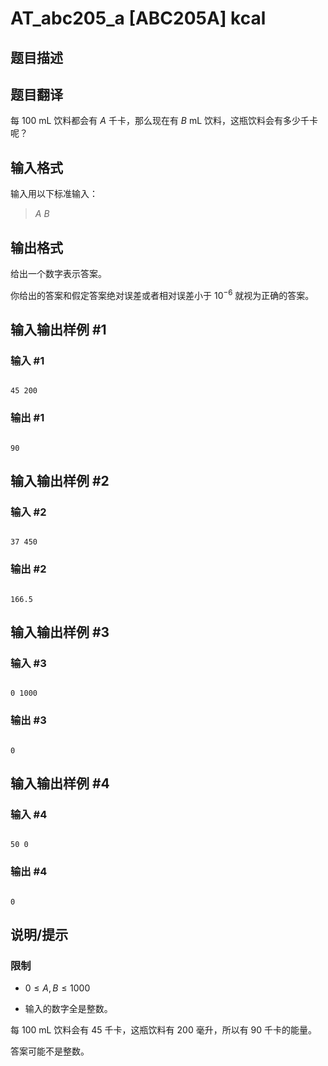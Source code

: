 # AT_abc205_a [ABC205A] kcal

## 题目描述

## 题目翻译

每 $100$ mL 饮料都会有 $A$ 千卡，那么现在有 $B$ mL 饮料，这瓶饮料会有多少千卡呢？

## 输入格式

输入用以下标准输入：

> $A$ $B$

## 输出格式

给出一个数字表示答案。

你给出的答案和假定答案绝对误差或者相对误差小于 $10^{-6}$ 就视为正确的答案。

## 输入输出样例 #1

### 输入 #1

```
45 200
```

### 输出 #1

```
90
```

## 输入输出样例 #2

### 输入 #2

```
37 450
```

### 输出 #2

```
166.5
```

## 输入输出样例 #3

### 输入 #3

```
0 1000
```

### 输出 #3

```
0
```

## 输入输出样例 #4

### 输入 #4

```
50 0
```

### 输出 #4

```
0
```

## 说明/提示

### 限制

* $0 \leq A,B \leq 1000$
* 输入的数字全是整数。


每 $100$ mL 饮料会有 $45$ 千卡，这瓶饮料有 $200$ 毫升，所以有 $90$ 千卡的能量。


答案可能不是整数。